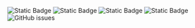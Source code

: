 ![Static Badge](https://img.shields.io/badge/blacklists-61-000000) ![Static Badge](https://img.shields.io/badge/blacklisted-3012134-cc0000) ![Static Badge](https://img.shields.io/badge/whitelisted-2254-00CC00) ![Static Badge](https://img.shields.io/badge/streaming_blacklist-28107-000000) ![GitHub issues](https://img.shields.io/github/issues/fabriziosalmi/blacklists)
